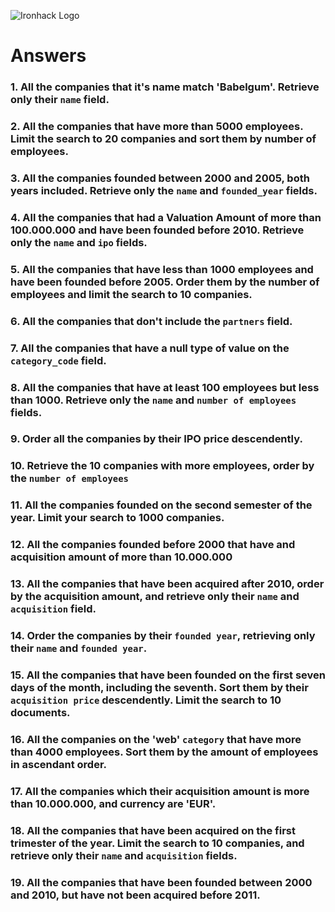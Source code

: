 ![Ironhack Logo](https://i.imgur.com/1QgrNNw.png)

# Answers

### 1. All the companies that it's name match 'Babelgum'. Retrieve only their `name` field.

<!-- {name:'Babelgum'} -->



### 2. All the companies that have more than 5000 employees. Limit the search to 20 companies and sort them by **number of employees**.

<!-- Filter:{number_of_employees: {$gte: 5000} }
Sort:{number_of_employees:1}
Limit: 20 -->




### 3. All the companies founded between 2000 and 2005, both years included. Retrieve only the `name` and `founded_year` fields.

<!-- Filter:{ founded_year: { $in: [2000,2001,20002,2003,2004,2005] } }
Project:{founded_year:1,name:1} -->



### 4. All the companies that had a Valuation Amount of more than 100.000.000 and have been founded before 2010. Retrieve only the `name` and `ipo` fields.

<!-- 
?? couldn't find object for valuation -->


### 5. All the companies that have less than 1000 employees and have been founded before 2005. Order them by the number of employees and limit the search to 10 companies.

<!-- Filter:{ $and: [{ founded_year : { $lt: 2005 } },{number_of_employees : { $lt: 1000}}]}
Sort: {number_of_employees:1}
Limit: 10 -->




### 6. All the companies that don't include the `partners` field.

<!-- 
Filter:{'partners.0': {$exists: false}} -->


### 7. All the companies that have a null type of value on the `category_code` field.

<!-- 
Filter:{ category_code : { $eq: null } } -->

### 8. All the companies that have at least 100 employees but less than 1000. Retrieve only the `name` and `number of employees` fields.

<!--Filter:{ $and: [{ number_of_employees : { $gte: 100 } }, { number_of_employees : { $lte: 1000 } }]}
Project:{number_of_employees:1,name:1} -->




### 9. Order all the companies by their IPO price descendently.

<!-- All my IPOS are null?? -->



### 10. Retrieve the 10 companies with more employees, order by the `number of employees`

<!--Sort: {number_of_employees: -1}
Limit: 10 -->




### 11. All the companies founded on the second semester of the year. Limit your search to 1000 companies.

<!-- Filter: { $and: [{founded_month: {$gte: 7}},{founded_month: {$lte: 12}}] } 
Limit: 1000 -->




### 12. All the companies founded before 2000 that have and acquisition amount of more than 10.000.000

<!-- 
Filter:{ $and: [{founded_month: {$lte: 2000}},{"acquisition.price_amount": {glte: 10000000}}] } -->



### 13. All the companies that have been acquired after 2010, order by the acquisition amount, and retrieve only their `name` and `acquisition` field.

<!-- Filter:{"acquisition.price_amount":1}
Project: {name:1,acquisitions:1}
Sort:{"acquisition.price_amount":1}
 -->


### 14. Order the companies by their `founded year`, retrieving only their `name` and `founded year`.

<!-- Project{name:1,founded_year:1}
Sort: {founded_year:1}
 -->

### 15. All the companies that have been founded on the first seven days of the month, including the seventh. Sort them by their `acquisition price` descendently. Limit the search to 10 documents.

<!-- Filter: { $and: [{founded_month: {$gte: 1}},{founded_month: {$lte: 7}}] }
Sort:{"acquisition.price_amount":-1}
Limit: 10
 -->

### 16. All the companies on the 'web' `category` that have more than 4000 employees. Sort them by the amount of employees in ascendant order.

<!-- Filter:{ $and: [{number_of_employees: {$gte: 4000}},{category_code: {$eq: "web"}}] }
Sort:{number_of_employees:1}
 -->

### 17. All the companies which their acquisition amount is more than 10.000.000, and currency are 'EUR'.

<!-- Filter:  { $and: [{"acquisition.price_amount": {$gte: 10000000}},{"acquisition.price_currency_code": {$eq: "EUR"}}] } -->

### 18. All the companies that have been acquired on the first trimester of the year. Limit the search to 10 companies, and retrieve only their `name` and `acquisition` fields.

<!-- Filter: { $and: [{"acquisition.acquired_month": {$gte: 1}},{"acquisition.acquired_month": {$lte: 3}}] }
 Project: {name: 1, acquisition: 1, _id: 0}
-->

### 19. All the companies that have been founded between 2000 and 2010, but have not been acquired before 2011.

<!-- {$and: [{ founded_year: { $gte: 2000 } }, { founded_year : { $lte: 2010 } },{ "acquisition.acquired_year": { $gte: 2011 } }]} -->
